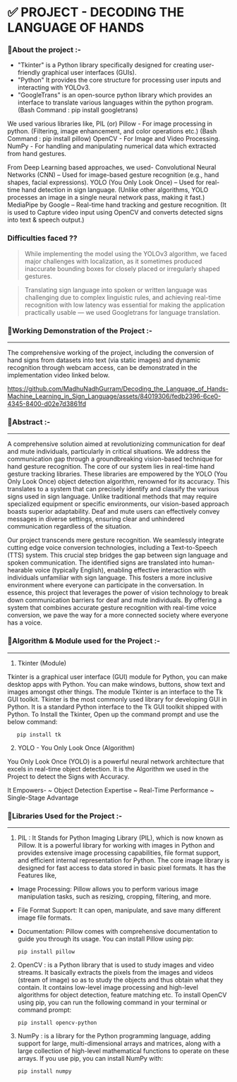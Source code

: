 # ✅ PROJECT - DECODING THE LANGUAGE OF HANDS

### 🔹About the project :-
- "Tkinter" is a Python library specifically designed for creating user-friendly graphical user interfaces (GUIs).
-  "Python" It provides the core structure for processing user inputs and interacting with YOLOv3. 
- "GoogleTrans" is an open-source python library which provides an interface to translate various languages within the python program. (Bash Command : pip install googletrans)

We used various libraries like,
PIL (or) Pillow - For image processing in python. (Filtering, image enhancement, and color operations etc.) (Bash Command : pip install pillow)
OpenCV - For Image and Video Processing.
NumPy - For handling and manipulating numerical data which extracted from hand gestures.

From Deep Learning based approaches, we used-
Convolutional Neural Networks (CNN) – Used for image-based gesture recognition (e.g., hand shapes, facial expressions).
YOLO (You Only Look Once) – Used for real-time hand detection in sign language. (Unlike other algorithms, YOLO processes an image in a single neural network pass, making it fast.)
MediaPipe by Google – Real-time hand tracking and gesture recognition. (It is used to Capture video input using OpenCV and converts detected signs into text & speech output.)

### Difficulties faced ??
> While implementing the model using the YOLOv3 algorithm, we faced major challenges with localization, as it sometimes produced inaccurate bounding boxes for closely placed or irregularly shaped gestures.

> Translating sign language into spoken or written language was challenging due to complex linguistic rules, and achieving real-time recognition with low latency was essential for making the application practically usable — we used Googletrans for language translation.

### 🔹Working Demonstration of the Project :- 
---
The comprehensive working of the project, including the conversion of hand signs from datasets into text (via static images) and dynamic recognition through webcam access, can be demonstrated in the implementation video linked below.

https://github.com/MadhuNadhGurram/Decoding_the_Language_of_Hands-Machine_Learning_in_Sign_Language/assets/84019306/fedb2396-6ce0-4345-8400-d02e7d3861fd

### 🔹Abstract :-
---
A comprehensive solution aimed at revolutionizing communication for deaf and  mute individuals, particularly in critical situations. We address the communication gap through a groundbreaking vision-based technique for hand gesture recognition. The core of our system lies in real-time hand gesture tracking libraries. These libraries are empowered by the YOLO (You Only Look Once) object detection algorithm, renowned for its accuracy. This translates to a system that can precisely identify and classify the various signs used in sign language. Unlike traditional methods that may require specialized equipment or specific environments, our vision-based approach boasts superior adaptability. Deaf and mute users can effectively convey messages in diverse settings, ensuring clear and unhindered communication regardless of the situation.
 
Our project transcends mere gesture recognition. We seamlessly integrate cutting edge voice conversion technologies, including a Text-to-Speech (TTS) system. This crucial step bridges the gap between sign language and spoken communication. The identified signs are translated into human-hearable voice (typically English), enabling effective interaction with individuals unfamiliar with sign language. This fosters a more inclusive environment where everyone can participate in the conversation. In essence, this project that leverages the power of vision technology to break down communication barriers for deaf and mute individuals. By offering a system that combines accurate gesture recognition with real-time voice conversion, we pave the way for a more connected society where everyone has a voice.

### 🔹Algorithm & Module used for the Project :-
---

1. Tkinter (Module)
   
Tkinter is a graphical user interface (GUI) module for Python, you can make desktop apps with Python. You can make windows, buttons, show text and images amongst other things. The module Tkinter is an interface to the Tk GUI toolkit. Tkinter is the most commonly used library for developing GUI in Python. It is a standard Python interface to the Tk GUI toolkit shipped with Python.
To Install the Tkinter, Open up the command prompt and use the below command:

       pip install tk

2. YOLO - You Only Look Once (Algorithm)

You Only Look Once (YOLO) is a powerful neural network architecture that excels in real-time object detection. It is the Algorithm we used in the Project to detect the Signs with Accuracy.

It Empowers-
~ Object Detection Expertise
~ Real-Time Performance 
~ Single-Stage Advantage

### 🔹Libraries Used for the Project :-
---
1. PIL :
It Stands for Python Imaging Library (PIL), which is now known as Pillow. It is a powerful library for working with images in Python and provides extensive image processing capabilities, file format support, and efficient internal representation for Python. The core image library is designed for fast access to data stored in basic pixel formats.
It has the Features like,
* Image Processing: Pillow allows you to perform various image manipulation tasks, such as resizing, cropping, filtering, and more.
* File Format Support: It can open, manipulate, and save many different image file formats.
* Documentation: Pillow comes with comprehensive documentation to guide you through its usage.
You can install Pillow using pip:

      pip install pillow

2. OpenCV :
is a Python library that is used to study images and video streams. It basically extracts the pixels from the images and videos (stream of image) so as to study the objects and thus obtain what they contain. It contains low-level image processing and high-level algorithms for object detection, feature matching etc.
To install OpenCV using pip, you can run the following command in your terminal or command prompt:

       pip install opencv-python

3. NumPy :
is a library for the Python programming language, adding support for large, multi-dimensional arrays and matrices, along with a large collection of high-level mathematical functions to operate on these arrays.
If you use pip, you can install NumPy with:
       
       pip install numpy

